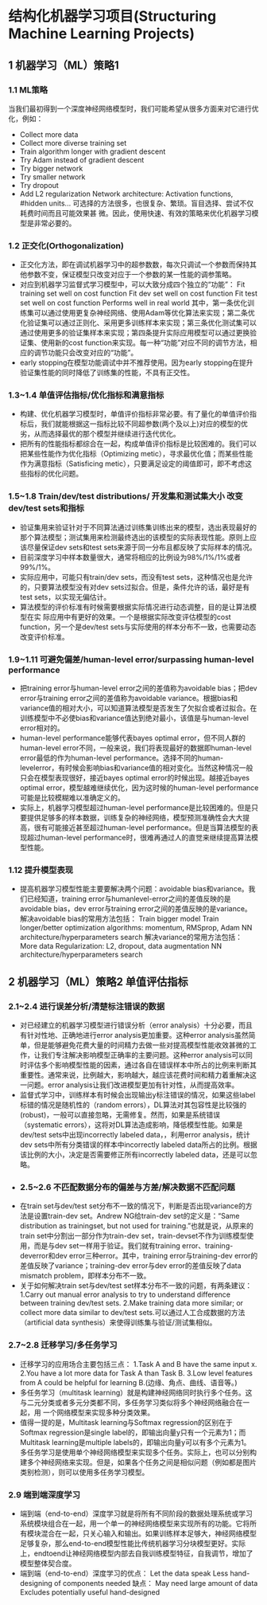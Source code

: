 # 结构化机器学习项目(Structuring Machine Learning Projects)
## 1 机器学习（ML）策略1
### 1.1 ML策略
当我们最初得到一个深度神经网络模型时，我们可能希望从很多方面来对它进行优化，例如：
* Collect more data
* Collect more diverse training set
* Train algorithm longer with gradient descent
* Try Adam instead of gradient descent
* Try bigger network
* Try smaller network
* Try dropout
* Add L2 regularization
Network architecture: Activation functions, #hidden units...
可选择的方法很多，也很复杂、繁琐。盲目选择、尝试不仅耗费时间而且可能效果甚
微。因此，使用快速、有效的策略来优化机器学习模型是非常必要的。
### 1.2 正交化(Orthogonalization)
* 正交化方法，即在调试机器学习中的超参数数，每次只调试一个参数而保持其他参数不变，保证模型只改变对应于一个参数的某一性能的调参策略。
* 对应到机器学习监督式学习模型中，可以大致分成四个独立的“功能”：
Fit training set well on cost function
Fit dev set well on cost function
Fit test set well on cost function
Performs well in real world
其中，第一条优化训练集可以通过使用更复杂神经网络、使用Adam等优化算法来实现；第二条优化验证集可以通过正则化、采用更多训练样本来实现；第三条优化测试集可以通过使用更多的验证集样本来实现；第四条提升实际应用模型可以通过更换验证集、使用新的cost function来实现。每一种“功能”对应不同的调节方法，相应的调节功能只会改变对应的“功能”。
* early stopping在模型功能调试中并不推荐使用。因为early stopping在提升验证集性能的同时降低了训练集的性能，不具有正交性。

### 1.3~1.4 单值评估指标/优化指标和满意指标
* 构建、优化机器学习模型时，单值评价指标非常必要。有了量化的单值评价指标后，我们就能根据这一指标比较不同超参数(两个及以上)对应的模型的优劣，从而选择最优的那个模型并继续进行迭代优化。
* 把所有的性能指标都综合在一起，构成单值评价指标是比较困难的。我们可以把某些性能作为优化指标（Optimizing metic），寻求最优化值；而某些性能作为满意指标（Satisficing metic），只要满足设定的阈值即可，即不考虑这些指标的优化问题。
### 1.5~1.8 Train/dev/test distributions/ 开发集和测试集大小 改变dev/test sets和指标
* 验证集用来验证针对于不同算法通过训练集训练出来的模型，选出表现最好的那个算法模型；测试集用来检测最终选出的该模型的实际表现性能。原则上应该尽量保证dev sets和test sets来源于同一分布且都反映了实际样本的情况。
* 目前深度学习中样本数量很大，通常将相应的比例设为98%/1%/1%或者99%/1%。
* 实际应用中，可能只有train/dev sets，而没有test sets，这种情况也是允许的，只要算法模型没有对dev sets过拟合。但是，条件允许的话，最好是有test sets，以实现无偏估计。
* 算法模型的评价标准有时候需要根据实际情况进行动态调整，目的是让算法模型在实
际应用中有更好的效果。一个是根据实际改变评估模型的cost function，另一个是dev/test sets与实际使用的样本分布不一致，也需要动态改变评价标准。

### 1.9~1.11 可避免偏差/human-level error/surpassing human-level performance 
* 把training error与human-level error之间的差值称为avoidable bias；把dev error与training error之间的差值称为avoidable variance。根据bias和variance值的相对大小，可以知道算法模型是否发生了欠拟合或者过拟合。在训练模型中不必使bias和variance值达到绝对最小，该值是与human-level error相对的。
* human-level performance能够代表bayes optimal error，但不同人群的human-level error不同，一般来说，我们将表现最好的数据即human-level error最低的作为human-level performance。选择不同的human-levelerror，有时候会影响bias和variance值的相对变化。当然这种情况一般只会在模型表现很好，接近bayes optimal error的时候出现。越接近bayes optimal error，模型越难继续优化，因为这时候的human-level performance可能是比较模糊难以准确定义的。
* 实际上，机器学习模型超过human-level performance是比较困难的。但是只要提供足够多的样本数据，训练复杂的神经网络，模型预测准确性会大大提高，很有可能接近甚至超过human-level performance。但是当算法模型的表现超过human-level performance时，很难再通过人的直觉来继续提高算法模型性能。
### 1.12 提升模型表现
* 提高机器学习模型性能主要要解决两个问题：avoidable bias和variance。我们已经知道，training error与humanlevel-error之间的差值反映的是avoidable bias，dev error与training error之间的差值反映的是variance。
解决avoidable bias的常用方法包括：
Train bigger model
Train longer/better optimization algorithms: momentum, RMSprop, Adam
NN architecture/hyperparameters search
解决variance的常用方法包括：
More data
Regularization: L2, dropout, data augmentation
NN architecture/hyperparameters search

## 2 机器学习（ML）策略2 单值评估指标
### 2.1~2.4 进行误差分析/清楚标注错误的数据
* 对已经建立的机器学习模型进行错误分析（error analysis）十分必要，而且有针对性地、正确地进行error analysis更加重要。这种error analysis虽然简单，但是能够避免花费大量的时间精力去做一些对提高模型性能收效甚微的工作，让我们专注解决影响模型正确率的主要问题。这种error analysis可以同时评估多个影响模型性能的因素，通过各自在错误样本中所占的比例来判断其重要性。通常来说，比例越大，影响越大，越应该花费时间和精力着重解决这一问题。error analysis让我们改进模型更加有针对性，从而提高效率。
* 监督式学习中，训练样本有时候会出现输出y标注错误的情况，如果这些label标错的情况是随机性的（random errors），DL算法对其包容性是比较强的(robust)，一般可以直接忽略，无需修复。然而，如果是系统错误（systematic errors），这将对DL算法造成影响，降低模型性能。如果是dev/test sets中出现incorrectly labeled data，，利用error analysis，统计dev sets中所有分类错误的样本中incorrectly labeled data所占的比例。根据该比例的大小，决定是否需要修正所有incorrectly labeled data，还是可以忽略。
* ### 2.5~2.6 不匹配数据分布的偏差与方差/解决数据不匹配问题
* 在train set与dev/test set分布不一致的情况下，判断是否出现variance的方法是设置train-dev set。Andrew NG给train-dev set的定义是：“Same distribution as trainingset, but not used for training.”也就是说，从原来的train set中分割出一部分作为train-dev set，train-devset不作为训练模型使用，而是与dev set一样用于验证。我们就有training error、training-deverror和dev error三种error。其中，training error与training-dev error的差值反映了variance；training-dev error与dev error的差值反映了data mismatch problem，即样本分布不一致。
* 关于如何解决train set与dev/test set样本分布不一致的问题，有两条建议：
1.Carry out manual error analysis to try to understand difference between
training dev/test sets.
2.Make training data more similar; or collect more data similar to dev/test
sets.可以通过人工合成数据的方法（artificial data synthesis）来使得训练集与验证/测试集相似。
### 2.7~2.8 迁移学习/多任务学习
* 迁移学习的应用场合主要包括三点：
1.Task A and B have the same input x.
2.You have a lot more data for Task A than Task B.
3.Low level features from A could be helpful for learning B.(边缘、角点、曲线、语音等。)
* 多任务学习（multitask learning）就是构建神经网络同时执行多个任务。这与二元分类或者多元分类都不同，多任务学习类似将多个神经网络融合在一起，用
一个网络模型来实现多种分类效果。
* 值得一提的是，Multitask learning与Softmax regression的区别在于Softmax regression是single label的，即输出向量y只有一个元素为1；而Multitask
learning是multiple labels的，即输出向量y可以有多个元素为1。
多任务学习是使用单个神经网络模型来实现多个任务。实际上，也可以分别构建多个神经网络来实现。但是，如果各个任务之间是相似问题（例如都是图片类别检测），则可以使用多任务学习模型。
### 2.9 端到端深度学习
* 端到端（end-to-end）深度学习就是将所有不同阶段的数据处理系统或学习系统模块组合在一起，用一个单一的神经网络模型来实现所有的功能。它将所有模块混合在一起，只关心输入和输出。如果训练样本足够大，神经网络模型足够复杂，那么end-to-end模型性能比传统机器学习分块模型更好。实际上，endtoend让神经网络模型内部去自我训练模型特征，自我调节，增加了模型整体契合度。
* 端到端（end-to-end）深度学习的优点：
Let the data speak
Less hand-designing of components needed
缺点：
May need large amount of data
Excludes potentially useful hand-designed

